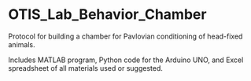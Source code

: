 # OTIS_Lab_Behavior_Chamber

Protocol for building a chamber for Pavlovian conditioning of head-fixed animals.

Includes MATLAB program, Python code for the Arduino UNO, and Excel spreadsheet of all materials used or suggested.
